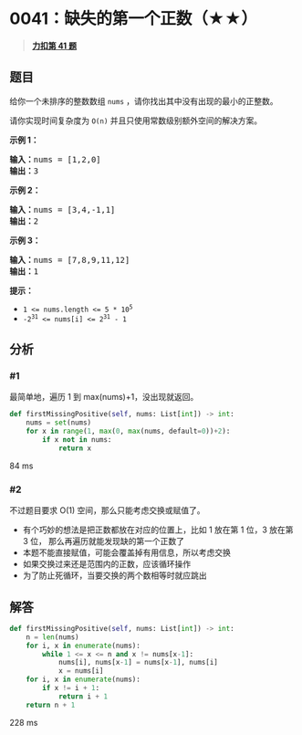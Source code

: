 # 0041：缺失的第一个正数（★★）


> <u>**[力扣第 41 题](https://leetcode.cn/problems/first-missing-positive/)**</u>

## 题目

<p>给你一个未排序的整数数组 <code>nums</code> ，请你找出其中没有出现的最小的正整数。</p>
请你实现时间复杂度为 <code>O(n)</code> 并且只使用常数级别额外空间的解决方案。



<p><strong>示例 1：</strong></p>

<pre>
<strong>输入：</strong>nums = [1,2,0]
<strong>输出：</strong>3
</pre>

<p><strong>示例 2：</strong></p>

<pre>
<strong>输入：</strong>nums = [3,4,-1,1]
<strong>输出：</strong>2
</pre>

<p><strong>示例 3：</strong></p>

<pre>
<strong>输入：</strong>nums = [7,8,9,11,12]
<strong>输出：</strong>1
</pre>



<p><strong>提示：</strong></p>

<ul>
<li><code>1 <= nums.length <= 5 * 10<sup>5</sup></code></li>
<li><code>-2<sup>31</sup> <= nums[i] <= 2<sup>31</sup> - 1</code></li>
</ul>


## 分析 

### #1

最简单地，遍历 1 到 max(nums)+1，没出现就返回。

```python
def firstMissingPositive(self, nums: List[int]) -> int:
    nums = set(nums)
    for x in range(1, max(0, max(nums, default=0))+2):
        if x not in nums:
            return x
```
84 ms

### #2

不过题目要求 O(1) 空间，那么只能考虑交换或赋值了。
- 有个巧妙的想法是把正数都放在对应的位置上，比如 1 放在第 1 位，3 放在第 3 位，
那么再遍历就能发现缺的第一个正数了
- 本题不能直接赋值，可能会覆盖掉有用信息，所以考虑交换
- 如果交换过来还是范围内的正数，应该循环操作
- 为了防止死循环，当要交换的两个数相等时就应跳出

## 解答

```python
def firstMissingPositive(self, nums: List[int]) -> int:
    n = len(nums)
    for i, x in enumerate(nums):
        while 1 <= x <= n and x != nums[x-1]:
            nums[i], nums[x-1] = nums[x-1], nums[i]
            x = nums[i]
    for i, x in enumerate(nums):
        if x != i + 1:
            return i + 1
    return n + 1
```
228 ms
